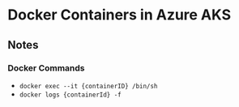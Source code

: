 # Docker Containers in Azure AKS

## Notes

### Docker Commands

- `docker exec --it {containerID} /bin/sh`
- `docker logs {containerId} -f`
